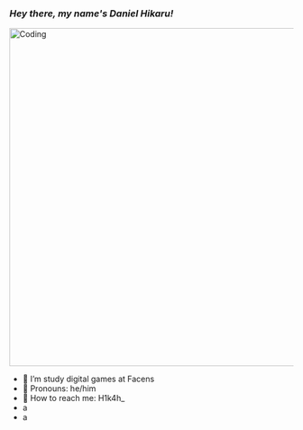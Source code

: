 ### **_Hey there, my name's Daniel Hikaru!_**
<img align="middle" alt="Coding" width="600" src= https://i.pinimg.com/originals/81/2b/ef/812bef685305e8bf6e8b7e54fa2012f4.gif>

- 📖 I’m study digital games at Facens 
- 🦀 Pronouns: he/him
- 🥸 How to reach me: H1k4h_
- a
- a


